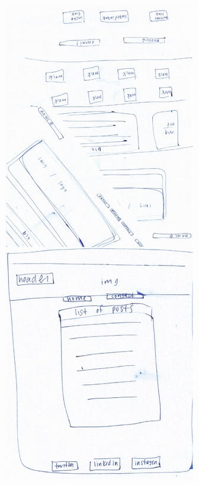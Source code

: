 ![alt text](/week-2/imgs/wireframe-index.jpeg)
![alt text](/week-2/imgs/wireframe-blog-index.jpeg)

